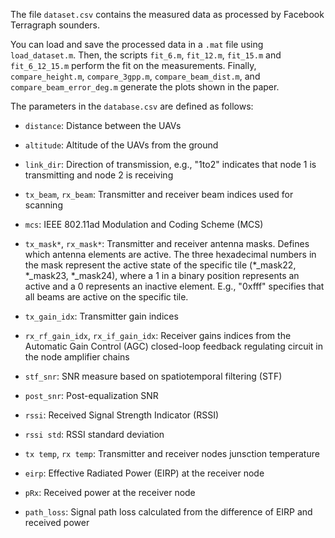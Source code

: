 The file `dataset.csv` contains the measured data as processed by Facebook Terragraph sounders.

You can load and save the processed data in a `.mat` file using `load_dataset.m`. Then, the scripts `fit_6.m`, `fit_12.m`, `fit_15.m` and `fit_6_12_15.m` perform the fit on the measurements. Finally, `compare_height.m`, `compare_3gpp.m`, `compare_beam_dist.m`, and `compare_beam_error_deg.m` generate the plots shown in the paper.

The parameters in the `database.csv` are defined as follows:

- `distance`: Distance between the UAVs

- `altitude`: Altitude of the UAVs from the ground

- `link_dir`: Direction of transmission, e.g., "1to2" indicates that node 1 is transmitting and node 2 is receiving

- `tx_beam`, `rx_beam`: Transmitter and receiver beam indices used for scanning

- `mcs`: IEEE 802.11ad Modulation and Coding Scheme (MCS)

- `tx_mask*`, `rx_mask*`: Transmitter and receiver antenna masks. Defines which antenna elements are active. The three hexadecimal numbers in the mask represent the active state of the specific tile (*_mask22, *_mask23, *_mask24), where a 1 in a binary position represents an active and a 0 represents an inactive element. E.g., "0xfff" specifies that all beams are active on the specific tile.

- `tx_gain_idx`: Transmitter gain indices

- `rx_rf_gain_idx`, `rx_if_gain_idx`: Receiver gains indices from the Automatic Gain Control (AGC) closed-loop feedback regulating circuit in the node amplifier chains

- `stf_snr`: SNR measure based on spatiotemporal filtering (STF)

- `post_snr`: Post-equalization SNR

- `rssi`: Received Signal Strength Indicator (RSSI)

- `rssi std`: RSSI standard deviation

- `tx temp`, `rx temp`: Transmitter and receiver nodes junsction temperature

- `eirp`: Effective Radiated Power (EIRP) at the receiver node

- `pRx`: Received power at the receiver node

- `path_loss`: Signal path loss calculated from the difference of EIRP and received power
